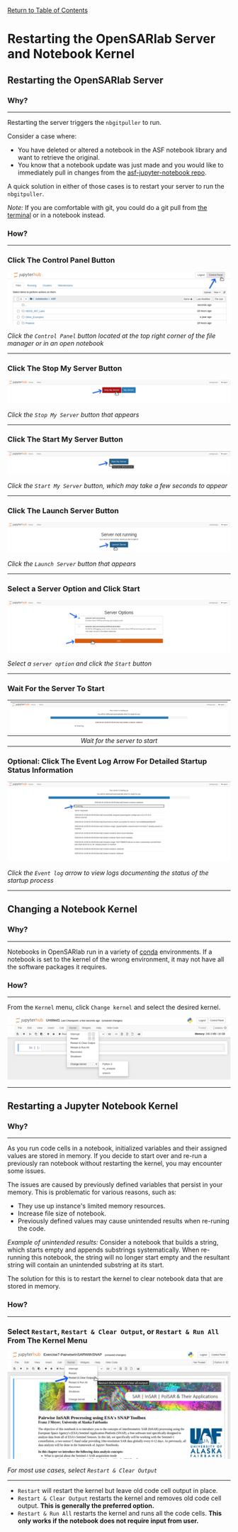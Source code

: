 [Return to Table of Contents](../user.md)

# Restarting the OpenSARlab Server and Notebook Kernel

## Restarting the OpenSARlab Server
### Why?
---
Restarting the server triggers the `nbgitpuller` to run.

Consider a case where:

- You have deleted or altered a notebook in the ASF notebook library and want to retrieve the original. 
- You know that a notebook update was just made and you would like to immediately pull in changes from the [asf-jupyter-notebook repo](https://github.com/asfadmin/asf-jupyter-notebooks). 

A quick solution in either of those cases is to restart your server to run the `nbgitpuller`. 


*Note:* If you are comfortable with git, you could do a git pull from 
[the terminal](OpenSARlab_terminal.md) or in a notebook instead. 

### How?
---
### Click The Control Panel Button

![Click the Control Panel button](../assets/control_panel.png)

*Click the `Control Panel` button located at the top right corner of the file manager or in an open notebook*

---

### Click The Stop My Server Button

![Click the Stop My Server button](../assets/stop_my_server.png)

*Click the `Stop My Server` button that appears*

---

### Click The Start My Server Button

![Click the Start My Server button](../assets/start_my_server.png)

*Click the `Start My Server` button, which may take a few seconds to appear*

---

### Click The Launch Server Button

![Click the Launch Server button](../assets/launch_server.png)

*Click the `Launch Server` button that appears*

---

### Select a Server Option and Click Start

![Select a server option and click the start button](../assets/server_options.png)

*Select a `server option` and click the `Start` button*

---

### Wait For the Server To Start

| ![Wait for the server to start](../assets/server_status.png) | 
|:-------------:|
| *Wait for the server to start* |

### Optional: Click The Event Log Arrow For Detailed Startup Status Information

![Click the event log arrow](../assets/event_log.png)

*Click the `Event log` arrow to view logs documenting the status of the startup process*

---

## Changing a Notebook Kernel

### Why?
---
Notebooks in OpenSARlab run in a variety of [conda](https://docs.conda.io/en/latest/) environments. If a notebook is set to the kernel of the wrong environment, it may not have all the software packages it requires.

### How?
---
From the `Kernel` menu, click `Change kernel` and select the desired kernel.

![From the `Kernel` menu, click `Change kernel` and select the desired kernel](../assets/change_kernel.png)

---

## Restarting a Jupyter Notebook Kernel
### Why?
---
As you run code cells in a notebook, initialized variables and their assigned values are stored in memory. If you decide to start over and re-run a previously ran notebook without restarting the kernel, you may encounter some issues. 

The issues are caused by previously defined variables that persist in your memory. This is problematic for various reasons, such as:

 - They use up instance's limited memory resources.
 - Increase file size of notebook.
 - Previously defined values may cause unintended results when re-runing the code.

*Example of unintended results:* Consider a notebook that builds a string, which starts empty and appends substrings systematically. When re-running this notebook, the string will no longer start empty and the resultant string will contain an unintended substring at its start.

The solution for this is to restart the kernel to clear notebook data that are stored in memory.

### How?
---
### Select `Restart`, `Restart & Clear Output`, or `Restart & Run All` From The Kernel Menu

![Select restart and clear all from the kernel menu](../assets/restart_clear_all.png)

*For most use cases, select `Restart & Clear Output`*

---

- `Restart` will restart the kernel but leave old code cell output in place.
- `Restart & Clear Output` restarts the kernel and removes old code cell output. **This is generally the preferred option.**
- `Restart & Run All` restarts the kernel and runs all the code cells. **This only works if the notebook does not require input from user.**